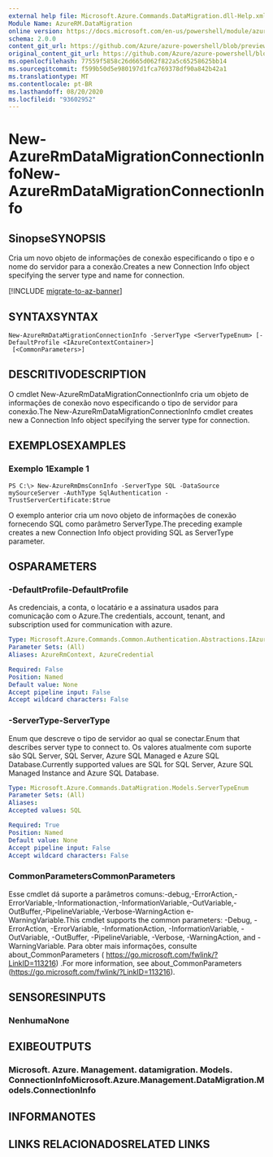 ```yaml
---
external help file: Microsoft.Azure.Commands.DataMigration.dll-Help.xml
Module Name: AzureRM.DataMigration
online version: https://docs.microsoft.com/en-us/powershell/module/azurerm.datamigration/New-AzureRmDataMigrationConnectionInfo
schema: 2.0.0
content_git_url: https://github.com/Azure/azure-powershell/blob/preview/src/ResourceManager/DataMigration/Commands.DataMigration/help/New-AzureRmDataMigrationConnectionInfo.md
original_content_git_url: https://github.com/Azure/azure-powershell/blob/preview/src/ResourceManager/DataMigration/Commands.DataMigration/help/New-AzureRmDataMigrationConnectionInfo.md
ms.openlocfilehash: 77559f5858c26d665d062f822a5c65258625bb14
ms.sourcegitcommit: f599b50d5e980197d1fca769378df90a842b42a1
ms.translationtype: MT
ms.contentlocale: pt-BR
ms.lasthandoff: 08/20/2020
ms.locfileid: "93602952"
---
```

# <span data-ttu-id="6795f-101">New-AzureRmDataMigrationConnectionInfo</span><span class="sxs-lookup"><span data-stu-id="6795f-101">New-AzureRmDataMigrationConnectionInfo</span></span>

## <span data-ttu-id="6795f-102">Sinopse</span><span class="sxs-lookup"><span data-stu-id="6795f-102">SYNOPSIS</span></span>
<span data-ttu-id="6795f-103">Cria um novo objeto de informações de conexão especificando o tipo e o nome do servidor para a conexão.</span><span class="sxs-lookup"><span data-stu-id="6795f-103">Creates a new Connection Info object specifying the server type and name for connection.</span></span>

[!INCLUDE [migrate-to-az-banner](../../includes/migrate-to-az-banner.md)]

## <span data-ttu-id="6795f-104">SYNTAX</span><span class="sxs-lookup"><span data-stu-id="6795f-104">SYNTAX</span></span>

```
New-AzureRmDataMigrationConnectionInfo -ServerType <ServerTypeEnum> [-DefaultProfile <IAzureContextContainer>]
 [<CommonParameters>]
```

## <span data-ttu-id="6795f-105">DESCRITIVO</span><span class="sxs-lookup"><span data-stu-id="6795f-105">DESCRIPTION</span></span>
<span data-ttu-id="6795f-106">O cmdlet New-AzureRmDataMigrationConnectionInfo cria um objeto de informações de conexão novo especificando o tipo de servidor para conexão.</span><span class="sxs-lookup"><span data-stu-id="6795f-106">The New-AzureRmDataMigrationConnectionInfo cmdlet creates new a Connection Info object specifying the server type for connection.</span></span> 

## <span data-ttu-id="6795f-107">EXEMPLOS</span><span class="sxs-lookup"><span data-stu-id="6795f-107">EXAMPLES</span></span>

### <span data-ttu-id="6795f-108">Exemplo 1</span><span class="sxs-lookup"><span data-stu-id="6795f-108">Example 1</span></span>
```
PS C:\> New-AzureRmDmsConnInfo -ServerType SQL -DataSource mySourceServer -AuthType SqlAuthentication -TrustServerCertificate:$true
```

<span data-ttu-id="6795f-109">O exemplo anterior cria um novo objeto de informações de conexão fornecendo SQL como parâmetro ServerType.</span><span class="sxs-lookup"><span data-stu-id="6795f-109">The preceding example creates a new Connection Info object providing SQL as ServerType parameter.</span></span>

## <span data-ttu-id="6795f-110">OS</span><span class="sxs-lookup"><span data-stu-id="6795f-110">PARAMETERS</span></span>

### <span data-ttu-id="6795f-111">-DefaultProfile</span><span class="sxs-lookup"><span data-stu-id="6795f-111">-DefaultProfile</span></span>
<span data-ttu-id="6795f-112">As credenciais, a conta, o locatário e a assinatura usados para comunicação com o Azure.</span><span class="sxs-lookup"><span data-stu-id="6795f-112">The credentials, account, tenant, and subscription used for communication with azure.</span></span>

```yaml
Type: Microsoft.Azure.Commands.Common.Authentication.Abstractions.IAzureContextContainer
Parameter Sets: (All)
Aliases: AzureRmContext, AzureCredential

Required: False
Position: Named
Default value: None
Accept pipeline input: False
Accept wildcard characters: False
```

### <span data-ttu-id="6795f-113">-ServerType</span><span class="sxs-lookup"><span data-stu-id="6795f-113">-ServerType</span></span>
<span data-ttu-id="6795f-114">Enum que descreve o tipo de servidor ao qual se conectar.</span><span class="sxs-lookup"><span data-stu-id="6795f-114">Enum that describes server type to connect to.</span></span> <span data-ttu-id="6795f-115">Os valores atualmente com suporte são SQL Server, SQL Server, Azure SQL Managed e Azure SQL Database.</span><span class="sxs-lookup"><span data-stu-id="6795f-115">Currently supported values are SQL for SQL Server, Azure SQL Managed Instance and Azure SQL Database.</span></span> 

```yaml
Type: Microsoft.Azure.Commands.DataMigration.Models.ServerTypeEnum
Parameter Sets: (All)
Aliases:
Accepted values: SQL

Required: True
Position: Named
Default value: None
Accept pipeline input: False
Accept wildcard characters: False
```

### <span data-ttu-id="6795f-116">CommonParameters</span><span class="sxs-lookup"><span data-stu-id="6795f-116">CommonParameters</span></span>
<span data-ttu-id="6795f-117">Esse cmdlet dá suporte a parâmetros comuns:-debug,-ErrorAction,-ErrorVariable,-Informationaction,-InformationVariable,-OutVariable,-OutBuffer,-PipelineVariable,-Verbose-WarningAction e-WarningVariable.</span><span class="sxs-lookup"><span data-stu-id="6795f-117">This cmdlet supports the common parameters: -Debug, -ErrorAction, -ErrorVariable, -InformationAction, -InformationVariable, -OutVariable, -OutBuffer, -PipelineVariable, -Verbose, -WarningAction, and -WarningVariable.</span></span> <span data-ttu-id="6795f-118">Para obter mais informações, consulte about_CommonParameters ( https://go.microsoft.com/fwlink/?LinkID=113216) .</span><span class="sxs-lookup"><span data-stu-id="6795f-118">For more information, see about_CommonParameters (https://go.microsoft.com/fwlink/?LinkID=113216).</span></span>

## <span data-ttu-id="6795f-119">SENSORES</span><span class="sxs-lookup"><span data-stu-id="6795f-119">INPUTS</span></span>

### <span data-ttu-id="6795f-120">Nenhuma</span><span class="sxs-lookup"><span data-stu-id="6795f-120">None</span></span>

## <span data-ttu-id="6795f-121">EXIBE</span><span class="sxs-lookup"><span data-stu-id="6795f-121">OUTPUTS</span></span>

### <span data-ttu-id="6795f-122">Microsoft. Azure. Management. datamigration. Models. ConnectionInfo</span><span class="sxs-lookup"><span data-stu-id="6795f-122">Microsoft.Azure.Management.DataMigration.Models.ConnectionInfo</span></span>

## <span data-ttu-id="6795f-123">INFORMA</span><span class="sxs-lookup"><span data-stu-id="6795f-123">NOTES</span></span>

## <span data-ttu-id="6795f-124">LINKS RELACIONADOS</span><span class="sxs-lookup"><span data-stu-id="6795f-124">RELATED LINKS</span></span>
